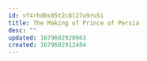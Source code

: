 ```yaml
---
id: vf4rhd6s85t2c8l27u9ru5i
title: The Making of Prince of Persia
desc: ""
updated: 1679602920963
created: 1679602912484
---
```

